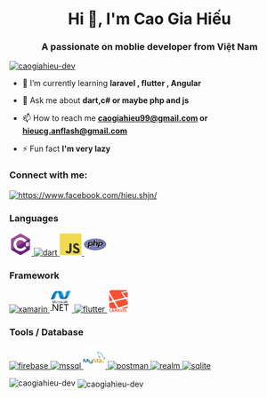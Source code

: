 <h1 align="center">Hi 👋, I'm Cao Gia Hiếu</h1>
<h3 align="center">A passionate on moblie developer from Việt Nam</h3>

<p align="left"> <a href="https://github.com/ryo-ma/github-profile-trophy"><img src="https://github-profile-trophy.vercel.app/?username=caogiahieu-dev" alt="caogiahieu-dev" /></a> </p>

- 🌱 I’m currently learning **laravel , flutter , Angular**

- 💬 Ask me about **dart,c# or maybe php and js**

- 📫 How to reach me **caogiahieu99@gmail.com or hieucg.anflash@gmail.com**

- ⚡ Fun fact **I'm very lazy**

<h3 align="left">Connect with me:</h3>
<p align="left">
<a href="https://www.facebook.com/hieu.shjn/" target="blank"><img align="center" src="https://cdn.jsdelivr.net/npm/simple-icons@3.0.1/icons/facebook.svg" alt="https://www.facebook.com/hieu.shjn/" height="30" width="40" /></a>
</p>
<h3 align="left">Languages </h3>
<p align="left">
  <a href="https://www.w3schools.com/cs/" target="_blank"> <img src="https://raw.githubusercontent.com/devicons/devicon/master/icons/csharp/csharp-original.svg" alt="csharp" width="40" height="40"/> </a> 
  <a href="https://dart.dev" target="_blank"> <img src="https://www.vectorlogo.zone/logos/dartlang/dartlang-icon.svg" alt="dart" width="40" height="40"/> </a>
  <a href="https://developer.mozilla.org/en-US/docs/Web/JavaScript" target="_blank"> <img src="https://raw.githubusercontent.com/devicons/devicon/master/icons/javascript/javascript-original.svg" alt="javascript" width="40" height="40"/> </a>
  <a href="https://www.php.net" target="_blank"> <img src="https://raw.githubusercontent.com/devicons/devicon/master/icons/php/php-original.svg" alt="php" width="40" height="40"/> </a> 
  </p>
  <h3 align="left"> Framework </h3>
  <p align="left">
  <a href="https://dotnet.microsoft.com/apps/xamarin" target="_blank"> <img src="https://raw.githubusercontent.com/detain/svg-logos/780f25886640cef088af994181646db2f6b1a3f8/svg/xamarin.svg" alt="xamarin" width="40" height="40"/> </a> 
  <a href="https://dotnet.microsoft.com/" target="_blank"> <img src="https://raw.githubusercontent.com/devicons/devicon/master/icons/dot-net/dot-net-original-wordmark.svg" alt="dotnet" width="40" height="40"/> </a>
  <a href="https://flutter.dev" target="_blank"> <img src="https://www.vectorlogo.zone/logos/flutterio/flutterio-icon.svg" alt="flutter" width="40" height="40"/> </a> 
  <a href="https://laravel.com/" target="_blank"> <img src="https://raw.githubusercontent.com/devicons/devicon/master/icons/laravel/laravel-plain-wordmark.svg" alt="laravel" width="40" height="40"/> </a>
  </p>
<h3 align="left">Tools / Database</h3>
<p align="left">   <a href="https://firebase.google.com/" target="_blank"> <img src="https://www.vectorlogo.zone/logos/firebase/firebase-icon.svg" alt="firebase" width="40" height="40"/> </a>   <a href="https://www.microsoft.com/en-us/sql-server" target="_blank"> <img src="https://cdn.worldvectorlogo.com/logos/microsoft-sql-server.svg" alt="mssql" width="40" height="40"/> </a> <a href="https://www.mysql.com/" target="_blank"> <img src="https://raw.githubusercontent.com/devicons/devicon/master/icons/mysql/mysql-original-wordmark.svg" alt="mysql" width="40" height="40"/> </a> <a href="https://postman.com" target="_blank"> <img src="https://www.vectorlogo.zone/logos/getpostman/getpostman-icon.svg" alt="postman" width="40" height="40"/> </a> <a href="https://realm.io/" target="_blank"> <img src="https://raw.githubusercontent.com/bestofjs/bestofjs-webui/8665e8c267a0215f3159df28b33c365198101df5/public/logos/realm.svg" alt="realm" width="40" height="40"/> </a> <a href="https://www.sqlite.org/" target="_blank"> <img src="https://www.vectorlogo.zone/logos/sqlite/sqlite-icon.svg" alt="sqlite" width="40" height="40"/> </a> </p>

<p><img align="left" src="https://github-readme-stats.vercel.app/api/top-langs?username=caogiahieu-dev&show_icons=true&locale=en&layout=compact&hide=Assembly&langs_count=8" alt="caogiahieu-dev" /></p>

<p>&nbsp;<img align="center" src="https://github-readme-stats.vercel.app/api?username=caogiahieu-dev&show_icons=true&locale=en&count_private=true&include_all_commits=true" alt="caogiahieu-dev" /></p>
